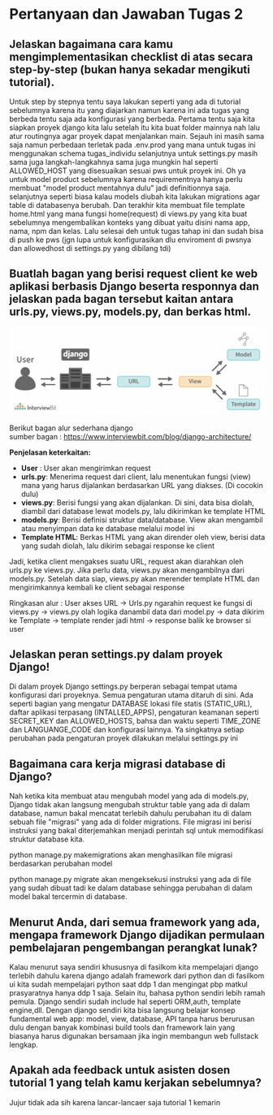 # Pertanyaan dan Jawaban Tugas 2

## Jelaskan bagaimana cara kamu mengimplementasikan checklist di atas secara step-by-step (bukan hanya sekadar mengikuti tutorial).

Untuk step by stepnya tentu saya lakukan seperti yang ada di tutorial sebelumnya karena itu yang diajarkan namun karena ini ada tugas yang berbeda tentu saja ada konfigurasi yang berbeda. Pertama tentu saja kita siapkan proyek django kita lalu setelah itu kita buat folder mainnya nah lalu atur routingnya agar proyek dapat menjalankan main. Sejauh ini masih sama saja namun perbedaan terletak pada .env.prod yang mana untuk tugas ini menggunakan schema tugas_individu selanjutnya untuk settings.py masih sama juga langkah-langkahnya sama juga mungkin hal seperti ALLOWED_HOST yang disesuaikan sesuai pws untuk proyek ini. Oh ya untuk model product sebelumnya karena requirementnya hanya perlu membuat "model product mentahnya dulu" jadi definitionnya saja. selanjutnya seperti biasa kalau models diubah kita lakukan migrations agar table di databasenya berubah. Dan terakhir kita membuat file template home.html yang mana fungsi home(request) di views.py yang kita buat sebelumnya mengembalikan konteks yang dibuat yaitu disini nama app, nama, npm dan kelas. Lalu selesai deh untuk tugas tahap ini dan sudah bisa di push ke pws (jgn lupa untuk konfigurasikan dlu enviroment di pwsnya dan allowedhost di settings.py yang dibilang tdi)

## Buatlah bagan yang berisi request client ke web aplikasi berbasis Django beserta responnya dan jelaskan pada bagan tersebut kaitan antara urls.py, views.py, models.py, dan berkas html.

![Bagan alur sederhana django](../static/django1.png)

Berikut bagan alur sederhana django  
sumber bagan : https://www.interviewbit.com/blog/django-architecture/

**Penjelasan keterkaitan:**

- **User** : User akan mengirimkan request
- **urls.py**: Menerima request dari client, lalu menentukan fungsi (view) mana yang harus dijalankan berdasarkan URL yang diakses. (Di cocokin dulu)
- **views.py**: Berisi fungsi yang akan dijalankan. Di sini, data bisa diolah, diambil dari database lewat models.py, lalu dikirimkan ke template HTML
- **models.py**: Berisi definisi struktur data/database. View akan mengambil atau menyimpan data ke database melalui model ini
- **Template HTML**: Berkas HTML yang akan dirender oleh view, berisi data yang sudah diolah, lalu dikirim sebagai response ke client

Jadi, ketika client mengakses suatu URL, request akan diarahkan oleh urls.py ke views.py. Jika perlu data, views.py akan mengambilnya dari models.py. Setelah data siap, views.py akan merender template HTML dan mengirimkannya kembali ke client sebagai response

Ringkasan alur : User akses URL -> Urls.py ngarahin request ke fungsi di views.py -> views.py olah logika danambil data dari model.py -> data dikirim ke Template -> template render jadi html -> response balik ke browser si user

## Jelaskan peran settings.py dalam proyek Django!

Di dalam proyek Django settings.py berperan sebagai tempat utama konfigurasi dari proyeknya. Semua pengaturan utama ditaruh di sini. Ada seperti bagian yang mengatur DATABASE lokasi file statis (STATIC_URL), daftar aplikasi terpasang (INTALLED_APPS), pengaturan keamanan seperti SECRET_KEY dan ALLOWED_HOSTS, bahsa dan waktu seperti TIME_ZONE dan LANGUANGE_CODE dan konfigurasi lainnya. Ya singkatnya setiap perubahan pada pengaturan proyek dilakukan melalui settings.py ini

## Bagaimana cara kerja migrasi database di Django?

Nah ketika kita membuat atau mengubah model yang ada di models.py, Django tidak akan langsung mengubah struktur table yang ada di dalam database, namun bakal mencatat terlebih dahulu perubahan itu di dalam sebuah file "migrasi" yang ada di folder migrations. File migrasi ini berisi instruksi yang bakal diterjemahkan menjadi perintah sql untuk memodifikasi struktur database kita.

python manage.py makemigrations akan menghasilkan file migrasi berdasarkan perubahan model

python manage.py migrate akan mengeksekusi instruksi yang ada di file yang sudah dibuat tadi ke dalam database sehingga perubahan di dalam model bakal tercermin di database.

## Menurut Anda, dari semua framework yang ada, mengapa framework Django dijadikan permulaan pembelajaran pengembangan perangkat lunak?

Kalau menurut saya sendiri khususnya di fasilkom kita mempelajari django terlebih dahulu karena django adalah framework dari python dan di fasilkom ui kita sudah mempelajari python saat ddp 1 dan mengingat pbp matkul prasyaratnya hanya ddp 1 saja. Selain itu, bahasa python sendiri lebih ramah pemula. Django sendiri sudah include hal seperti ORM,auth, template engine,dll. Dengan django sendiri kita bisa langsung belajar konsep fundamental web app: model, view, database, API tanpa harus berurusan dulu dengan banyak kombinasi build tools dan framework lain yang biasanya harus digunakan bersamaan jika ingin membangun web fullstack lengkap.

## Apakah ada feedback untuk asisten dosen tutorial 1 yang telah kamu kerjakan sebelumnya?

Jujur tidak ada sih karena lancar-lancaer saja tutorial 1 kemarin
